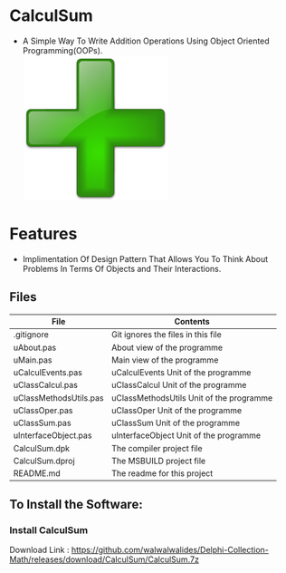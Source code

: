 # CalculSum
- A Simple Way To Write Addition Operations Using Object Oriented Programming(OOPs).                                                              
![](CalculSum.png) 



# Features  
- Implimentation Of Design Pattern That Allows You To Think About Problems In Terms Of Objects and Their Interactions.






## Files

| File | Contents | 
| --- | --- |
| .gitignore | Git ignores the files in this file |
| uAbout.pas | About view of the programme |
| uMain.pas | Main view of the programme |
| uCalculEvents.pas| uCalculEvents Unit of the programme |
| uClassCalcul.pas| uClassCalcul Unit of the programme |
| uClassMethodsUtils.pas|uClassMethodsUtils Unit of the programme |
| uClassOper.pas| uClassOper Unit of the programme |
| uClassSum.pas| uClassSum Unit of the programme |
| uInterfaceObject.pas| uInterfaceObject Unit of the programme |
| CalculSum.dpk | The compiler project file |
| CalculSum.dproj | The MSBUILD project file |
| README.md | The readme for this project |


## To Install the Software:

### Install CalculSum 
Download Link : https://github.com/walwalwalides/Delphi-Collection-Math/releases/download/CalculSum/CalculSum.7z
